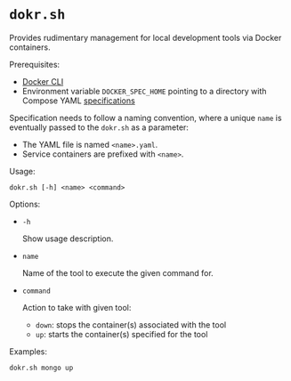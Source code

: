 # `dokr.sh`

Provides rudimentary management for local development tools via Docker containers.

Prerequisites:

* [Docker CLI](https://www.docker.com/products/docker-desktop/)
* Environment variable `DOCKER_SPEC_HOME` pointing to a directory with  Compose YAML [specifications](https://docs.docker.com/compose/compose-file)

Specification needs to follow a naming convention, where a unique `name` is eventually passed to the `dokr.sh` as a parameter:

* The YAML file is named `<name>.yaml`.
* Service containers are prefixed with `<name>`.

Usage:
```
dokr.sh [-h] <name> <command>
```

Options:

* `-h`
        
    Show usage description.

* `name`

    Name of the tool to execute the given command for.

* `command`   

    Action to take with given tool:
  
    * `down`: stops the container(s) associated with the tool
    * `up`: starts the container(s) specified for the tool

Examples:

``` 
dokr.sh mongo up
```
